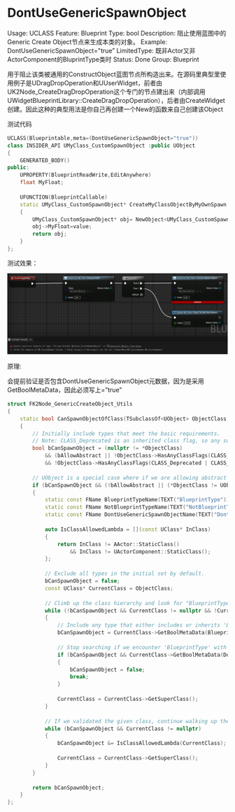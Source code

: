 # DontUseGenericSpawnObject

Usage: UCLASS
Feature: Blueprint
Type: bool
Description: 阻止使用蓝图中的Generic Create Object节点来生成本类的对象。
Example: DontUseGenericSpawnObject="true”
LimitedType: 既非Actor又非ActorComponent的BluprintType类时
Status: Done
Group: Blueprint

用于阻止该类被通用的ConstructObject蓝图节点所构造出来。在源码里典型里使用例子是UDragDropOperation和UUserWidget，前者由UK2Node_CreateDragDropOperation这个专门的节点建出来（内部调用UWidgetBlueprintLibrary::CreateDragDropOperation），后者由CreateWidget创建。因此这种的典型用法是你自己再创建一个New的函数来自己创建该Object

测试代码

```cpp
UCLASS(Blueprintable,meta=(DontUseGenericSpawnObject="true"))
class INSIDER_API UMyClass_CustomSpawnObject :public UObject
{
	GENERATED_BODY()
public:
	UPROPERTY(BlueprintReadWrite,EditAnywhere)
	float MyFloat;

	UFUNCTION(BlueprintCallable)
	static UMyClass_CustomSpawnObject* CreateMyClassObjectByMyOwnSpawn(float value)
	{
		UMyClass_CustomSpawnObject* obj= NewObject<UMyClass_CustomSpawnObject>();
		obj->MyFloat=value;
		return obj;
	}
};
```

测试效果：

![Untitled](DontUseGenericSpawnObject/Untitled.png)

原理:

会提前验证是否包含DontUseGenericSpawnObject元数据，因为是采用GetBoolMetaData，因此必须写上=”true”

```cpp
struct FK2Node_GenericCreateObject_Utils
{
	static bool CanSpawnObjectOfClass(TSubclassOf<UObject> ObjectClass, bool bAllowAbstract)
	{
		// Initially include types that meet the basic requirements.
		// Note: CLASS_Deprecated is an inherited class flag, so any subclass of an explicitly-deprecated class also cannot be spawned.
		bool bCanSpawnObject = (nullptr != *ObjectClass)
			&& (bAllowAbstract || !ObjectClass->HasAnyClassFlags(CLASS_Abstract))
			&& !ObjectClass->HasAnyClassFlags(CLASS_Deprecated | CLASS_NewerVersionExists);

		// UObject is a special case where if we are allowing abstract we are going to allow it through even though it doesn't have BlueprintType on it
		if (bCanSpawnObject && (!bAllowAbstract || (*ObjectClass != UObject::StaticClass())))
		{
			static const FName BlueprintTypeName(TEXT("BlueprintType"));
			static const FName NotBlueprintTypeName(TEXT("NotBlueprintType"));
			static const FName DontUseGenericSpawnObjectName(TEXT("DontUseGenericSpawnObject"));

			auto IsClassAllowedLambda = [](const UClass* InClass)
			{
				return InClass != AActor::StaticClass()
					&& InClass != UActorComponent::StaticClass();
			};

			// Exclude all types in the initial set by default.
			bCanSpawnObject = false;
			const UClass* CurrentClass = ObjectClass;

			// Climb up the class hierarchy and look for "BlueprintType." If "NotBlueprintType" is seen first, or if the class is not allowed, then stop searching.
			while (!bCanSpawnObject && CurrentClass != nullptr && !CurrentClass->GetBoolMetaData(NotBlueprintTypeName) && IsClassAllowedLambda(CurrentClass))
			{
				// Include any type that either includes or inherits 'BlueprintType'
				bCanSpawnObject = CurrentClass->GetBoolMetaData(BlueprintTypeName);

				// Stop searching if we encounter 'BlueprintType' with 'DontUseGenericSpawnObject'
				if (bCanSpawnObject && CurrentClass->GetBoolMetaData(DontUseGenericSpawnObjectName))
				{
					bCanSpawnObject = false;
					break;
				}

				CurrentClass = CurrentClass->GetSuperClass();
			}

			// If we validated the given class, continue walking up the hierarchy to make sure we exclude it if it's an Actor or ActorComponent derivative.
			while (bCanSpawnObject && CurrentClass != nullptr)
			{
				bCanSpawnObject &= IsClassAllowedLambda(CurrentClass);

				CurrentClass = CurrentClass->GetSuperClass();
			}
		}

		return bCanSpawnObject;
	}
};
```